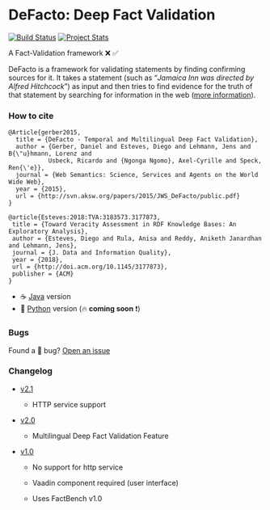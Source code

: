 DeFacto: Deep Fact Validation 
==============================
[![Build Status](https://travis-ci.org/SmartDataAnalytics/DeFacto.svg?branch=master)](https://travis-ci.org/SmartDataAnalytics/DeFacto)
[![Project Stats](https://www.openhub.net/p/deepfactvalidation/widgets/project_thin_badge.gif)](https://www.openhub.net/p/deepfactvalidation)

A Fact-Validation framework :x: :white_check_mark:

DeFacto is a framework for validating statements by finding confirming sources for it. It takes a statement (such as “<i>Jamaica Inn was directed by Alfred Hitchcock</i>”) as input and then tries to find evidence for the truth of that statement by searching for information in the web ([more information](http://sda.cs.uni-bonn.de/projects/defacto/)).

### How to cite
```
@Article{gerber2015,
  title = {DeFacto - Temporal and Multilingual Deep Fact Validation},
  author = {Gerber, Daniel and Esteves, Diego and Lehmann, Jens and B{\"u}hmann, Lorenz and 
           Usbeck, Ricardo and {Ngonga Ngomo}, Axel-Cyrille and Speck, Ren{\'e}},
  journal = {Web Semantics: Science, Services and Agents on the World Wide Web},
  year = {2015},
  url = {http://svn.aksw.org/papers/2015/JWS_DeFacto/public.pdf}
}
```

```
@article{Esteves:2018:TVA:3183573.3177873,
 title = {Toward Veracity Assessment in RDF Knowledge Bases: An Exploratory Analysis},
 author = {Esteves, Diego and Rula, Anisa and Reddy, Aniketh Janardhan and Lehmann, Jens},
 journal = {J. Data and Information Quality},
 year = {2018},
 url = {http://doi.acm.org/10.1145/3177873},
 publisher = {ACM}
} 
```

- :coffee: [Java](https://github.com/SmartDataAnalytics/DeFacto/tree/master) version
- :snake: [Python](https://github.com/SmartDataAnalytics/DeFacto/tree/version3) version (:fire: **coming soon** :exclamation:)

### Bugs
Found a :bug: bug? [Open an issue](https://github.com/SmartDataAnalytics/DeFacto/issues/new) 

### Changelog
- [v2.1](https://github.com/AKSW/DeFacto/releases/tag/v2.1)
	- HTTP service support

- [v2.0](https://github.com/AKSW/DeFacto/releases/tag/v2.0)
	- Multilingual Deep Fact Validation Feature

- [v1.0](https://github.com/AKSW/DeFacto/releases/tag/v1.0)
	- No support for http service
	
	- Vaadin component required (user interface)
    	
	- Uses FactBench v1.0
